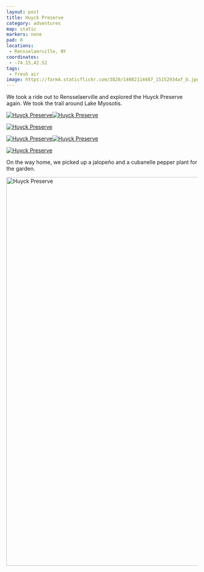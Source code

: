 ```yaml
---
layout: post
title: Huyck Preserve
category: adventures
map: static
markers: none
pad: 0
locations:
 - Rensselaerville, NY
coordinates:
 - -74.15,42.52
tags:
 - fresh air
image: https://farm4.staticflickr.com/3820/14082114487_15152934af_b.jpg
---
```


We took a ride out to Rensselaerville and explored the Huyck Preserve again. We took the trail around Lake Myosotis.

<a href="https://www.flickr.com/photos/katydecorah/14288843703" title="Huyck Preserve by Katy DeCorah, on Flickr"><img src="https://farm4.staticflickr.com/3704/14288843703_9fb360f546_b.jpg" class="img-half" alt="Huyck Preserve"></a><a href="https://www.flickr.com/photos/katydecorah/14082116857" title="Huyck Preserve by Katy DeCorah, on Flickr"><img src="https://farm4.staticflickr.com/3711/14082116857_edea25d486_b.jpg" class="img-half" alt="Huyck Preserve"></a>

<a href="https://www.flickr.com/photos/katydecorah/14268671435" title="Huyck Preserve by Katy DeCorah, on Flickr"><img src="https://farm4.staticflickr.com/3783/14268671435_e229b256e1_b.jpg"  alt="Huyck Preserve"></a>

<a href="https://www.flickr.com/photos/katydecorah/14266585332" title="Huyck Preserve by Katy DeCorah, on Flickr"><img src="https://farm4.staticflickr.com/3698/14266585332_79afc1ec2e_b.jpg" class="img-half" alt="Huyck Preserve"></a><a href="https://www.flickr.com/photos/katydecorah/14082127157" title="Huyck Preserve by Katy DeCorah, on Flickr"><img src="https://farm4.staticflickr.com/3758/14082127157_c1809b8246_b.jpg" class="img-half" alt="Huyck Preserve"></a>

<a href="https://www.flickr.com/photos/katydecorah/14082114487" title="Huyck Preserve by Katy DeCorah, on Flickr"><img src="https://farm4.staticflickr.com/3820/14082114487_c465c78ce5_h.jpg" class="pop-out" alt="Huyck Preserve"></a>

On the way home, we picked up a jalope&ntilde;o and a cubanelle pepper plant for the garden.

<a href="https://www.flickr.com/photos/katydecorah/14082126427" title="Huyck Preserve by Katy DeCorah, on Flickr"><img src="https://farm4.staticflickr.com/3734/14082126427_058eefa637_b.jpg" width="768" height="1024" alt="Huyck Preserve"></a>

